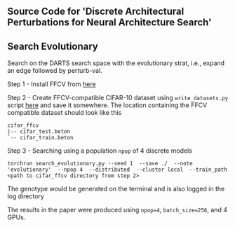 ## Source Code for 'Discrete Architectural Perturbations for Neural Architecture Search'

Search Evolutionary
-------------------

Search on the DARTS search space with the evolutionary strat, i.e., expand an edge followed by perturb-val.

Step 1 - Install FFCV from [here](https://github.com/libffcv/ffcv#install-with-anaconda)

Step 2 - Create FFCV-compatible CIFAR-10 dataset using `write_datasets.py` script [here](https://github.com/libffcv/ffcv/tree/main/examples/cifar) and save it somewhere. The location containing the FFCV compatible dataset should look like this

```
cifar_ffcv
|-- cifar_test.beton
`-- cifar_train.beton
```

Step 3 - Searching using a population `npop` of 4 discrete models

`torchrun search_evolutionary.py --seed 1 
                                 --save ./ 
                                 --note 'evolutionary' 
                                 --npop 4 
                                 --distributed 
                                 --cluster local 
                                 --train_path <path to cifar_ffcv directory from step 2>`

The genotype would be generated on the terminal and is also logged in the log directory

The results in the paper were produced using `npop=4`, `batch_size=256`, and 4 GPUs. 
